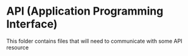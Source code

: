 # API (Application Programming Interface)

This folder contains files that will need to communicate with some API resource
